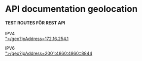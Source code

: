 ---
---
API documentation geolocation
=========================
<div>
    <h4>TEST ROUTES FÖR REST API</h4>
    <p>IPV4<br><a href="<?= url("geo?ipAddress=172.16.254.1"); ?>">/geo?ipAddress=172.16.254.1</a></p>
    <p>IPV6<br><a href="<?= url("geo?ipAddress=2001:4860:4860::8844"); ?>">/geo?ipAddress=2001:4860:4860::8844</a></p>
</div>